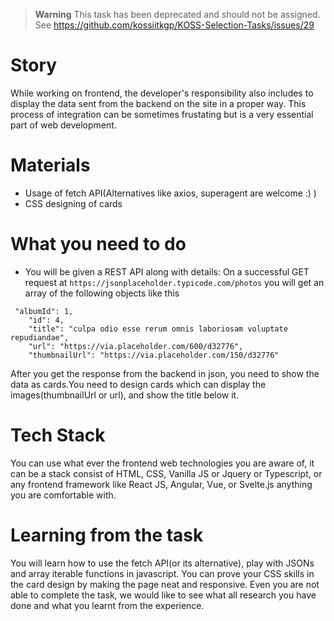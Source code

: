 > **Warning**
> This task has been deprecated and should not be assigned.
> See https://github.com/kossiitkgp/KOSS-Selection-Tasks/issues/29

# Story
While working on frontend, the developer's responsibility also includes to display the data sent from the backend on the site in a proper way. This process of integration can be sometimes frustating but is a very essential part of web development.

# Materials
- Usage of fetch API(Alternatives like axios, superagent are welcome :) )
- CSS designing of cards

# What you need to do
- You will be given a REST API along with details:
On a successful GET request at `https://jsonplaceholder.typicode.com/photos` you will get an array of the following objects like this
```
 "albumId": 1,
    "id": 4,
    "title": "culpa odio esse rerum omnis laboriosam voluptate repudiandae",
    "url": "https://via.placeholder.com/600/d32776",
    "thumbnailUrl": "https://via.placeholder.com/150/d32776"
```
After you get the response from the backend in json, you need to show the data as cards.You need to design cards which can display the images(thumbnailUrl or url), and show the title below it.

# Tech Stack
You can use what ever the frontend web technologies you are aware of, it can be a stack consist of HTML, CSS, Vanilla JS or Jquery or Typescript, or any frontend framework like React JS, Angular, Vue, or Svelte.js anything you are comfortable with.

# Learning from the task
You will learn how to use the fetch API(or its alternative), play with JSONs and array iterable functions in javascript. You can prove your CSS skills in the card design by making the page neat and responsive.
Even you are not able to complete the task, we would like to see what all research you have done and what you learnt from the experience.